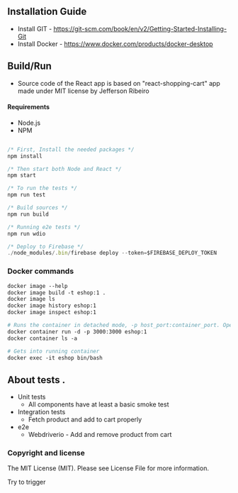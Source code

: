 ## Installation Guide
- Install GIT - https://git-scm.com/book/en/v2/Getting-Started-Installing-Git
- Install Docker - https://www.docker.com/products/docker-desktop

## Build/Run
- Source code of the React app is based on "react-shopping-cart" app made under MIT license by Jefferson Ribeiro

#### Requirements

- Node.js
- NPM

```javascript

/* First, Install the needed packages */
npm install

/* Then start both Node and React */
npm start

/* To run the tests */
npm run test

/* Build sources */
npm run build

/* Running e2e tests */
npm run wdio

/* Deploy to Firebase */
./node_modules/.bin/firebase deploy --token=$FIREBASE_DEPLOY_TOKEN
```

### Docker commands

```dockerfile
docker image --help
docker image build -t eshop:1 .
docker image ls
docker image history eshop:1
docker image inspect eshop:1

# Runs the container in detached mode, -p host_port:container_port. Opens http://localhost:3000
docker container run -d -p 3000:3000 eshop:1
docker container ls -a

# Gets into running container
docker exec -it eshop bin/bash
```

## About tests .

- Unit tests
  - All components have at least a basic smoke test
- Integration tests
  - Fetch product and add to cart properly
- e2e
  - Webdriverio - Add and remove product from cart

### Copyright and license

The MIT License (MIT). Please see License File for more information.

Try to trigger
